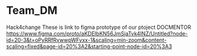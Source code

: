 # Team_DM
Hack4change 
These is link to figma prototype of our ptoject DOCMENTOR
https://www.figma.com/proto/aKDEIbKN56JmSjaTvk4INZ/Untitled?node-id=20-3&t=oPyRRfRvwwpWFvxx-1&scaling=min-zoom&content-scaling=fixed&page-id=20%3A2&starting-point-node-id=20%3A3
